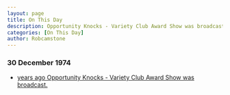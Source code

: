 ```yaml
---
layout: page
title: On This Day
description: Opportunity Knocks - Variety Club Award Show was broadcast.
categories: [On This Day]
author: Robcamstone
---
```


### 30 December 1974
* [<span id="age1"></span> years ago Opportunity Knocks - Variety Club Award Show was broadcast.](/thames%20television/opportunity%20knocks/1974/12/30/opportunity-knocks.html)

<!-- Script for calculating number of years ago -->
<script>
var dob = '19741230';
var year = Number(dob.substr(0, 4));
var month = Number(dob.substr(4, 2)) - 1;
var day = Number(dob.substr(6, 2));
var today = new Date();
var age1 = today.getFullYear() - year;
if (today.getMonth() < month || (today.getMonth() == month && today.getDate() < day)) {
age1--;
}
document.getElementById("age1").innerHTML=age1;
</script>

